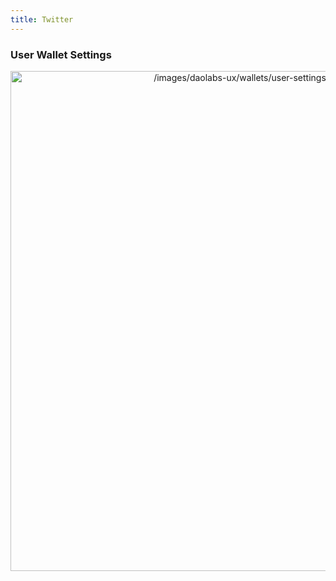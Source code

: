 ```yaml
---
title: Twitter
---
```


### User Wallet Settings

<p align="center">
<img src="/images/daolabs-ux/wallets/user-settings-wallets.png" alt="/images/daolabs-ux/wallets/user-settings-wallets.png" width="800px" />
</p>
